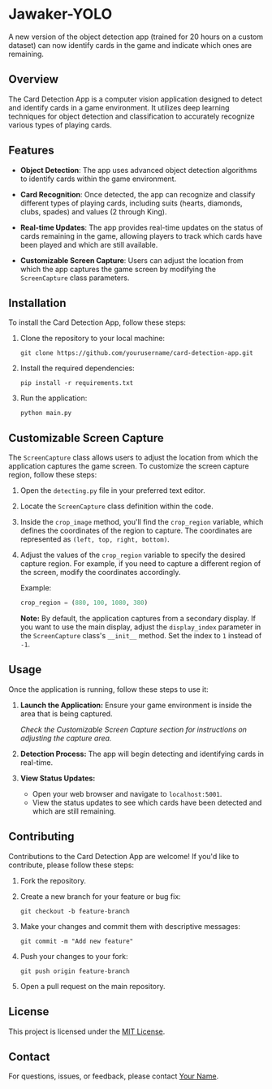 # Jawaker-YOLO

A new version of the object detection app (trained for 20 hours on a custom dataset) can now identify cards in the game and indicate which ones are remaining.

## Overview

The Card Detection App is a computer vision application designed to detect and identify cards in a game environment. It utilizes deep learning techniques for object detection and classification to accurately recognize various types of playing cards.

## Features

- **Object Detection**: The app uses advanced object detection algorithms to identify cards within the game environment.
  
- **Card Recognition**: Once detected, the app can recognize and classify different types of playing cards, including suits (hearts, diamonds, clubs, spades) and values (2 through King).

- **Real-time Updates**: The app provides real-time updates on the status of cards remaining in the game, allowing players to track which cards have been played and which are still available.

- **Customizable Screen Capture**: Users can adjust the location from which the app captures the game screen by modifying the `ScreenCapture` class parameters.

## Installation

To install the Card Detection App, follow these steps:

1. Clone the repository to your local machine:

    ```
    git clone https://github.com/yourusername/card-detection-app.git
    ```

2. Install the required dependencies:

    ```
    pip install -r requirements.txt
    ```

3. Run the application:

    ```
    python main.py
    ```

## Customizable Screen Capture

The `ScreenCapture` class allows users to adjust the location from which the application captures the game screen. To customize the screen capture region, follow these steps:

1. Open the `detecting.py` file in your preferred text editor.

2. Locate the `ScreenCapture` class definition within the code.

3. Inside the `crop_image` method, you'll find the `crop_region` variable, which defines the coordinates of the region to capture. The coordinates are represented as `(left, top, right, bottom)`.

4. Adjust the values of the `crop_region` variable to specify the desired capture region. For example, if you need to capture a different region of the screen, modify the coordinates accordingly.

   Example:
   ```python
   crop_region = (880, 100, 1080, 380)
   ```
   **Note:** By default, the application captures from a secondary display. If you want to use the main display, adjust the `display_index` parameter in the `ScreenCapture` class's `__init__` method. Set the index to `1` instead of `-1`.

## Usage

Once the application is running, follow these steps to use it:

1. **Launch the Application:** Ensure your game environment is inside the area that is being captured.

   *Check the Customizable Screen Capture section for instructions on adjusting the capture area.*

2. **Detection Process:** The app will begin detecting and identifying cards in real-time.

3. **View Status Updates:** 
   - Open your web browser and navigate to `localhost:5001`.
   - View the status updates to see which cards have been detected and which are still remaining.


## Contributing

Contributions to the Card Detection App are welcome! If you'd like to contribute, please follow these steps:

1. Fork the repository.

2. Create a new branch for your feature or bug fix:

    ```
    git checkout -b feature-branch
    ```

3. Make your changes and commit them with descriptive messages:

    ```
    git commit -m "Add new feature"
    ```

4. Push your changes to your fork:

    ```
    git push origin feature-branch
    ```

5. Open a pull request on the main repository.

## License

This project is licensed under the [MIT License](LICENSE).

## Contact

For questions, issues, or feedback, please contact [Your Name](mailto:youremail@example.com).
